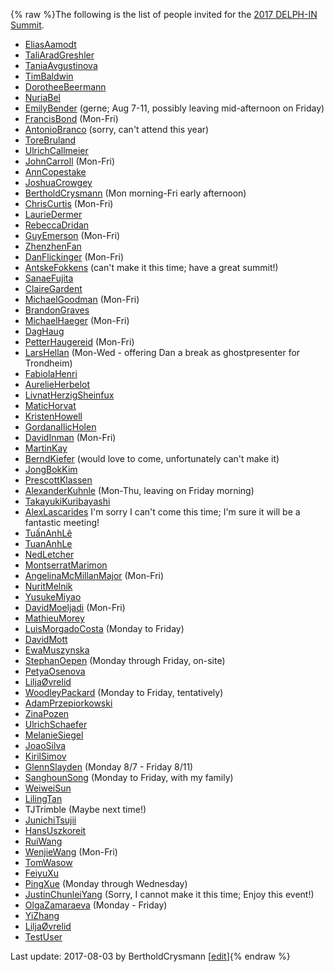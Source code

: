 {% raw %}The following is the list of people invited for the [2017 DELPH-IN
Summit](http://moin.delph-in.net/OsloTop).

- [EliasAamodt](/EliasAamodt)
- [TaliAradGreshler](https://blog.inductorsoftware.com/docsproto/tools/TaliAradGreshler)
- [TaniaAvgustinova](https://blog.inductorsoftware.com/docsproto/tools/TaniaAvgustinova)
- [TimBaldwin](https://blog.inductorsoftware.com/docsproto/tools/TimBaldwin)
- [DorotheeBeermann](/DorotheeBeermann)
- [NuriaBel](/NuriaBel)
- [EmilyBender](https://blog.inductorsoftware.com/docsproto/tools/EmilyBender) (gerne; Aug 7-11, possibly leaving
mid-afternoon on Friday)
- [FrancisBond](https://blog.inductorsoftware.com/docsproto/tools/FrancisBond) (Mon-Fri)
- [AntonioBranco](https://blog.inductorsoftware.com/docsproto/tools/AntonioBranco) (sorry, can't attend this year)
- [ToreBruland](/ToreBruland)
- [UlrichCallmeier](/UlrichCallmeier)
- [JohnCarroll](https://blog.inductorsoftware.com/docsproto/tools/JohnCarroll) (Mon-Fri)
- [AnnCopestake](https://blog.inductorsoftware.com/docsproto/tools/AnnCopestake)
- [JoshuaCrowgey](https://blog.inductorsoftware.com/docsproto/tools/JoshuaCrowgey)
- [BertholdCrysmann](https://blog.inductorsoftware.com/docsproto/tools/BertholdCrysmann) (Mon morning-Fri early
afternoon)
- [ChrisCurtis](https://blog.inductorsoftware.com/docsproto/tools/ChrisCurtis) (Mon-Fri)
- [LaurieDermer](/LaurieDermer)
- [RebeccaDridan](https://blog.inductorsoftware.com/docsproto/tools/RebeccaDridan)
- [GuyEmerson](https://blog.inductorsoftware.com/docsproto/tools/GuyEmerson) (Mon-Fri)
- [ZhenzhenFan](/ZhenzhenFan)
- [DanFlickinger](https://blog.inductorsoftware.com/docsproto/tools/DanFlickinger) (Mon-Fri)
- [AntskeFokkens](https://blog.inductorsoftware.com/docsproto/tools/AntskeFokkens) (can't make it this time; have a
great summit!)
- [SanaeFujita](/SanaeFujita)
- [ClaireGardent](/ClaireGardent)
- [MichaelGoodman](https://blog.inductorsoftware.com/docsproto/tools/MichaelGoodman) (Mon-Fri)
- [BrandonGraves](/BrandonGraves)
- [MichaelHaeger](/MichaelHaeger) (Mon-Fri)
- [DagHaug](/DagHaug)
- [PetterHaugereid](https://blog.inductorsoftware.com/docsproto/tools/PetterHaugereid) (Mon-Fri)
- [LarsHellan](/LarsHellan) (Mon-Wed - offering Dan a break as
ghostpresenter for Trondheim)
- [FabiolaHenri](/FabiolaHenri)
- [AurelieHerbelot](/AurelieHerbelot)
- [LivnatHerzigSheinfux](https://blog.inductorsoftware.com/docsproto/tools/LivnatHerzigSheinfux)
- [MaticHorvat](/MaticHorvat)
- [KristenHowell](/KristenHowell)
- [GordanaIlicHolen](/GordanaIlicHolen)
- [DavidInman](/DavidInman) (Mon-Fri)
- [MartinKay](/MartinKay)
- [BerndKiefer](https://blog.inductorsoftware.com/docsproto/tools/BerndKiefer) (would love to come, unfortunately can't
make it)
- [JongBokKim](https://blog.inductorsoftware.com/docsproto/tools/JongBokKim)
- [PrescottKlassen](/PrescottKlassen)
- [AlexanderKuhnle](/AlexanderKuhnle) (Mon-Thu, leaving on Friday
morning)
- [TakayukiKuribayashi](/TakayukiKuribayashi)
- [AlexLascarides](https://blog.inductorsoftware.com/docsproto/tools/AlexLascarides) I'm sorry I can't come this time;
I'm sure it will be a fantastic meeting!
- [TuấnAnhLê](/Tu%E1%BA%A5nAnhL%C3%AA)
- [TuanAnhLe](https://blog.inductorsoftware.com/docsproto/tools/TuanAnhLe)
- [NedLetcher](https://blog.inductorsoftware.com/docsproto/tools/NedLetcher)
- [MontserratMarimon](/MontserratMarimon)
- [AngelinaMcMillanMajor](/AngelinaMcMillanMajor) (Mon-Fri)
- [NuritMelnik](https://blog.inductorsoftware.com/docsproto/tools/NuritMelnik)
- [YusukeMiyao](/YusukeMiyao)
- [DavidMoeljadi](https://blog.inductorsoftware.com/docsproto/tools/DavidMoeljadi) (Mon-Fri)
- [MathieuMorey](/MathieuMorey)
- [LuisMorgadoCosta](https://blog.inductorsoftware.com/docsproto/tools/LuisMorgadoCosta) (Monday to Friday)
- [DavidMott](https://blog.inductorsoftware.com/docsproto/tools/DavidMott)
- [EwaMuszynska](/EwaMuszynska)
- [StephanOepen](https://blog.inductorsoftware.com/docsproto/tools/StephanOepen) (Monday through Friday, on-site)
- [PetyaOsenova](https://blog.inductorsoftware.com/docsproto/tools/PetyaOsenova)
- [LiljaØvrelid](/Lilja%C3%98vrelid)
- [WoodleyPackard](/WoodleyPackard) (Monday to Friday, tentatively)
- [AdamPrzepiorkowski](/AdamPrzepiorkowski)
- [ZinaPozen](https://blog.inductorsoftware.com/docsproto/tools/ZinaPozen)
- [UlrichSchaefer](https://blog.inductorsoftware.com/docsproto/tools/UlrichSchaefer)
- [MelanieSiegel](/MelanieSiegel)
- [JoaoSilva](https://blog.inductorsoftware.com/docsproto/tools/JoaoSilva)
- [KirilSimov](/KirilSimov)
- [GlennSlayden](https://blog.inductorsoftware.com/docsproto/tools/GlennSlayden) (Monday 8/7 - Friday 8/11)
- [SanghounSong](https://blog.inductorsoftware.com/docsproto/tools/SanghounSong) (Monday to Friday, with my family)
- [WeiweiSun](https://blog.inductorsoftware.com/docsproto/tools/WeiweiSun)
- [LilingTan](https://blog.inductorsoftware.com/docsproto/tools/LilingTan)
- TJTrimble (Maybe next time!)
- [JunichiTsujii](/JunichiTsujii)
- [HansUszkoreit](https://blog.inductorsoftware.com/docsproto/tools/HansUszkoreit)
- [RuiWang](/RuiWang)
- [WenjieWang](https://blog.inductorsoftware.com/docsproto/tools/WenjieWang) (Mon-Fri)
- [TomWasow](/TomWasow)
- [FeiyuXu](https://blog.inductorsoftware.com/docsproto/tools/FeiyuXu)
- [PingXue](/PingXue) (Monday through Wednesday)
- [JustinChunleiYang](https://blog.inductorsoftware.com/docsproto/tools/JustinChunleiYang) (Sorry, I cannot make it this
time; Enjoy this event!)
- [OlgaZamaraeva](https://blog.inductorsoftware.com/docsproto/tools/OlgaZamaraeva) (Monday - Friday)
- [YiZhang](https://blog.inductorsoftware.com/docsproto/tools/YiZhang)
- [LiljaØvrelid](/Lilja%C3%98vrelid)
- [TestUser](/TestUser)

Last update: 2017-08-03 by BertholdCrysmann [[edit](https://github.com/delph-in/docs/wiki/OsloParticipants/_edit)]{% endraw %}